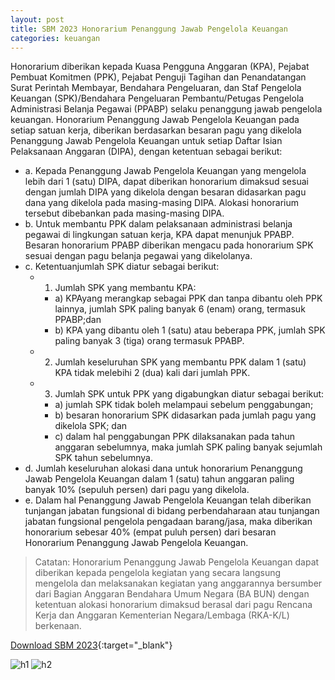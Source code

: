 ```yaml
---
layout: post
title: SBM 2023 Honorarium Penanggung Jawab Pengelola Keuangan
categories: keuangan
---
```


Honorarium diberikan kepada Kuasa Pengguna Anggaran (KPA), Pejabat Pembuat Komitmen (PPK), Pejabat Penguji Tagihan dan Penandatangan Surat Perintah Membayar, Bendahara Pengeluaran, dan Staf Pengelola Keuangan (SPK)/Bendahara Pengeluaran Pembantu/Petugas Pengelola Administrasi Belanja Pegawai (PPABP) selaku penanggung jawab pengelola keuangan. Honorarium Penanggung Jawab Pengelola Keuangan pada setiap satuan kerja, diberikan berdasarkan besaran pagu yang dikelola Penanggung Jawab Pengelola Keuangan untuk setiap Daftar Isian Pelaksanaan Anggaran (DIPA), dengan ketentuan sebagai berikut:
- a. Kepada Penanggung Jawab Pengelola Keuangan yang mengelola lebih dari 1 (satu) DIPA, dapat diberikan honorarium dimaksud sesuai dengan jumlah DIPA yang dikelola dengan besaran didasarkan pagu dana yang dikelola pada masing-masing DIPA. Alokasi honorarium tersebut dibebankan pada masing-masing DIPA.
- b. Untuk membantu PPK dalam pelaksanaan administrasi belanja pegawai di lingkungan satuan kerja, KPA dapat menunjuk PPABP. Besaran honorarium PPABP diberikan mengacu pada honorarium SPK sesuai dengan pagu belanja pegawai yang dikelolanya.
- c. Ketentuanjumlah SPK diatur sebagai berikut:
   - 1) Jumlah SPK yang membantu KPA:
      - a) KPAyang merangkap sebagai PPK dan tanpa dibantu oleh PPK lainnya, jumlah SPK paling banyak 6 (enam) orang, termasuk PPABP;dan
      - b) KPA yang dibantu oleh 1 (satu) atau beberapa PPK, jumlah SPK paling banyak 3 (tiga) orang termasuk PPABP.
   - 2) Jumlah keseluruhan SPK yang membantu PPK dalam 1 (satu) KPA tidak melebihi 2 (dua) kali dari jumlah PPK.
   - 3) Jumlah SPK untuk PPK yang digabungkan diatur sebagai berikut:
      - a) jumlah SPK tidak boleh melampaui sebelum penggabungan;
      - b) besaran honorarium SPK didasarkan pada jumlah pagu yang dikelola SPK; dan
      - c) dalam hal penggabungan PPK dilaksanakan pada tahun anggaran sebelumnya, maka jumlah SPK paling banyak sejumlah SPK tahun sebelumnya.
- d. Jumlah keseluruhan alokasi dana untuk honorarium Penanggung Jawab Pengelola Keuangan dalam 1 (satu) tahun anggaran paling banyak 10% (sepuluh persen) dari pagu yang dikelola.
- e. Dalam hal Penanggung Jawab Pengelola Keuangan telah diberikan tunjangan jabatan fungsional di bidang perbendaharaan atau tunjangan jabatan fungsional pengelola pengadaan barang/jasa, maka diberikan honorarium sebesar 40% (empat puluh persen) dari besaran Honorarium Penanggung Jawab Pengelola Keuangan.

> Catatan: Honorarium Penanggung Jawab Pengelola Keuangan dapat diberikan kepada pengelola kegiatan yang secara langsung mengelola dan melaksanakan kegiatan yang anggarannya bersumber dari Bagian Anggaran Bendahara Umum Negara (BA BUN) dengan ketentuan alokasi honorarium dimaksud berasal dari pagu Rencana Kerja dan Anggaran Kementerian Negara/Lembaga (RKA-K/L) berkenaan.

[Download SBM 2023](https://f005.backblazeb2.com/file/SBM2023/SBM_2023.pdf){:target="_blank"}

![h1](https://f005.backblazeb2.com/file/SBM2023/SBM_2023_page-0005.jpg)
![h2](https://f005.backblazeb2.com/file/SBM2023/SBM_2023_page-0006.jpg)

